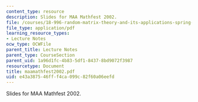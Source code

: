 ```yaml
---
content_type: resource
description: Slides for MAA Mathfest 2002.
file: /courses/18-996-random-matrix-theory-and-its-applications-spring-2004/e43a387546fff4ca099c82f60a06eefd_maamathfest2002.pdf
file_type: application/pdf
learning_resource_types:
- Lecture Notes
ocw_type: OCWFile
parent_title: Lecture Notes
parent_type: CourseSection
parent_uid: 1a96d1fc-4b83-5df1-8437-8bd9072f3987
resourcetype: Document
title: maamathfest2002.pdf
uid: e43a3875-46ff-f4ca-099c-82f60a06eefd
---
```

Slides for MAA Mathfest 2002.

